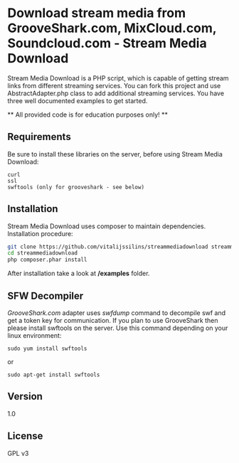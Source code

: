 Download stream media from GrooveShark.com, MixCloud.com, Soundcloud.com - Stream Media Download
=========

Stream Media Download is a PHP script, which is capable of getting stream links from different streaming services.
You can fork this project and use AbstractAdapter.php class to add additional streaming services.
You have three well documented examples to get started.

** All provided code is for education purposes only! **

Requirements
--------------
Be sure to install these libraries on the server, before using Stream Media Download:
```
curl
ssl
swftools (only for grooveshark - see below)
```


Installation
--------------
Stream Media Download uses composer to maintain dependencies. Installation procedure:

```sh
git clone https://github.com/vitalijssilins/streammediadownload streammediadownload
cd streammediadownload
php composer.phar install
```
After installation take a look at **/examples** folder.


SFW Decompiler
-----------
*GrooveShark.com* adapter uses *swfdump* command to decompile swf and get a token key for communication. If you plan to use GrooveShark then please install swftools on the server.
Use this command depending on your linux environment:

```
sudo yum install swftools
```
or
```
sudo apt-get install swftools
```
Version
----

1.0

License
----

GPL v3